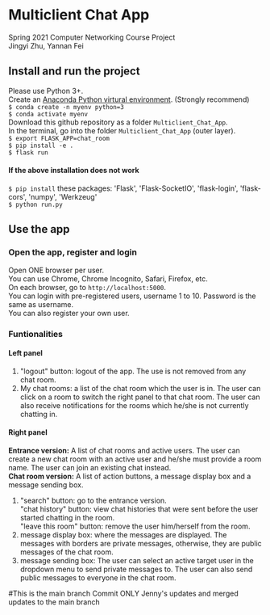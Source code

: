 # Multiclient Chat App
Spring 2021 Computer Networking Course Project <br>
Jingyi Zhu, Yannan Fei

## Install and run the project
Please use Python 3+. <br>
Create an <a href="https://docs.conda.io/projects/conda/en/latest/user-guide/tasks/manage-environments.html">Anaconda Python virtural environment</a>. (Strongly recommend)</br>
`$ conda create -n myenv python=3` <br>
`$ conda activate myenv` <br>
Download this github repository as a folder `Multiclient_Chat_App`.</br>
In the terminal, go into the folder `Multiclient_Chat_App` (outer layer).</br>
`$ export FLASK_APP=chat_room` </br>
`$ pip install -e .` </br>
`$ flask run` <br>
#### If the above installation does not work
`$ pip install` these packages: 'Flask', 'Flask-SocketIO', 'flask-login', 'flask-cors', 'numpy', 'Werkzeug' <br>
`$ python run.py` <br>

## Use the app
### Open the app, register and login
Open ONE browser per user. </br>
You can use Chrome, Chrome Incognito, Safari, Firefox, etc. <br>
On each browser, go to `http://localhost:5000`. <br>
You can login with pre-registered users, username 1 to 10. Password is the same as username. <br>
You can also register your own user. <br>

### Funtionalities
#### Left panel
1. "logout" button: logout of the app. The use is not removed from any chat room.<br>
2. My chat rooms: a list of the chat room which the user is in. The user can click on a room to switch the right panel to that chat room. The user can also receive notifications for the rooms which he/she is not currently chatting in.<br>
#### Right panel
<b>Entrance version:</b> A list of chat rooms and active users. The user can create a new chat room with an active user and he/she must provide a room name. The user can join an existing chat instead. <br>
<b>Chat room version:</b> A list of action buttons, a message display box and a message sending box. <br>
1. "search" button: go to the entrance version. <br>
"chat history" button: view chat histories that were sent before the user started chatting in the room. <br>
"leave this room" button: remove the user him/herself from the room. <br>
2. message display box: where the messages are displayed. The messages with borders are private messages, otherwise, they are public messages of the chat room. <br>
3. message sending box: The user can select an active target user in the dropdown menu to send private messages to. The user can also send public messages to everyone in the chat room. <br>


#This is the main branch
Commit ONLY Jenny's updates and merged updates to the main branch